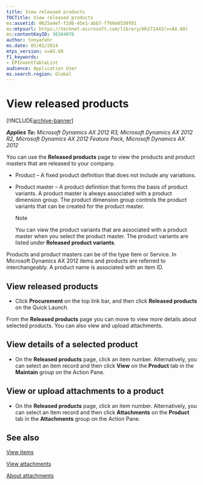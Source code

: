 ```yaml
---
title: View released products
TOCTitle: View released products
ms:assetid: 0625a4ef-f2d6-45e1-abb7-f766e6530f01
ms:mtpsurl: https://technet.microsoft.com/library/Hh271443(v=AX.60)
ms:contentKeyID: 36384076
author: tonyafehr
ms.date: 05/01/2014
mtps_version: v=AX.60
f1_keywords:
- EPInventTableList
audience: Application User
ms.search.region: Global
---
```


# View released products 


[!INCLUDE[archive-banner](includes/archive-banner.md)]


_**Applies To:** Microsoft Dynamics AX 2012 R3, Microsoft Dynamics AX 2012 R2, Microsoft Dynamics AX 2012 Feature Pack, Microsoft Dynamics AX 2012_

You can use the **Released products** page to view the products and product masters that are released to your company.

  - Product – A fixed product definition that does not include any variations.

  - Product master – A product definition that forms the basis of product variants. A product master is always associated with a product dimension group. The product dimension group controls the product variants that can be created for the product master.
    

    > [!NOTE]
    > <P>You can view the product variants that are associated with a product master when you select the product master. The product variants are listed under <STRONG>Released product variants</STRONG>.</P>



Products and product masters can be of the type Item or Service. In Microsoft Dynamics AX 2012 items and products are referred to interchangeably. A product name is associated with an item ID.

## View released products

  - Click **Procurement** on the top link bar, and then click **Released products** on the Quick Launch.

From the **Released products** page you can move to view more details about selected products. You can also view and upload attachments.

## View details of a selected product

  - On the **Released products** page, click an item number. Alternatively, you can select an item record and then click **View** on the **Product** tab in the **Maintain** group on the Action Pane.

## View or upload attachments to a product

  - On the **Released products** page, click an item number. Alternatively, you can select an item record and then click **Attachments** on the **Product** tab in the **Attachments** group on the Action Pane.

## See also

[View items](view-items.md)

[View attachments](view-attachments.md)

[About attachments](about-attachments.md)

  


